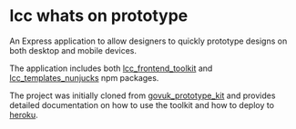 # lcc whats on prototype
An Express application to allow designers to quickly prototype designs on both desktop and mobile devices.

The application includes both [lcc_frontend_toolkit](https://www.npmjs.com/package/lcc_frontend_toolkit) and [lcc_templates_nunjucks](https://www.npmjs.com/package/lcc_templates_nunjucks) npm packages.

The project was initially cloned from [govuk_prototype_kit](https://github.com/alphagov/govuk_prototype_kit) and provides detailed documentation on how to use the toolkit and how to deploy to [heroku](https://www.heroku.com/).

